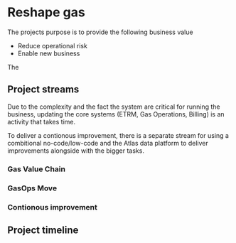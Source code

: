# Reshape gas

The projects purpose is to provide the following business value

 - Reduce operational risk
 - Enable new business

The 


## Project streams

Due to the complexity and the fact the system are critical for running the business, updating the core systems (ETRM, Gas Operations, Billing) is an activity that takes time.

To deliver a contionous improvement, there is a separate stream for using a combitional no-code/low-code and the Atlas data platform to deliver improvements alongside with the bigger tasks.


### Gas Value Chain

### GasOps Move

### Contionous improvement

## Project timeline